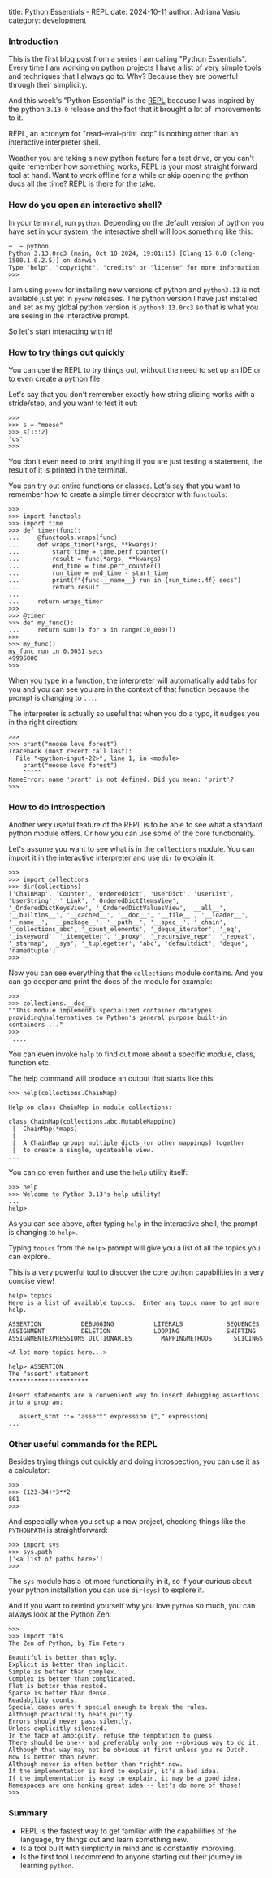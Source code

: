 title: Python Essentials - REPL
date: 2024-10-11
author: Adriana Vasiu
category: development

### Introduction

This is the first blog post from a series I am calling "Python Essentials". Every time I am working on python projects
I have a list of very simple tools and techniques that I always go to. 
Why? Because they are powerful through their simplicity. 

And this week's "Python Essential" is the [REPL](https://docs.python.org/3/tutorial/interpreter.html) because I was 
inspired by the python `3.13.0` release and the fact that it brought a lot of improvements to it. 

REPL, an acronym for "read–eval–print loop" is nothing other than an interactive interpreter shell.

Weather you are taking a new python feature for a test drive, or you can't quite remember how something works, 
REPL is your most straight forward tool at hand.
Want to work offline for a while or skip opening the python docs all the time? REPL is there for the take.

### How do you open an interactive shell?

In your terminal, run `python`. Depending on the default version of python you have set in your system, the 
interactive shell will look something like this:
```shell
➜  ~ python
Python 3.13.0rc3 (main, Oct 10 2024, 19:01:15) [Clang 15.0.0 (clang-1500.1.0.2.5)] on darwin
Type "help", "copyright", "credits" or "license" for more information.
>>>
```

I am using `pyenv` for installing new versions of python and `python3.13` is not available just yet in `pyenv` releases.
The python version I have just installed and set as my global python version is `python3.13.0rc3` so that is what you are seeing
in the interactive prompt. 

So let's start interacting with it!

### How to try things out quickly

You can use the REPL to try things out, without the need to set up an IDE or to even create a python file.

Let's say that you don't remember exactly how string slicing works with a stride/step, and you want to test it out:

```shell
>>>
>>> s = "moose"
>>> s[1::2]
'os'
>>>
```

You don't even need to print anything if you are just testing a statement, the result of it is printed in the terminal.

You can try out entire functions or classes. Let's say that you want to remember how to create a simple timer decorator with
`functools`:

```shell
>>>
>>> import functools
>>> import time
>>> def timer(func):
...     @functools.wraps(func)
...     def wraps_timer(*args, **kwargs):
...         start_time = time.perf_counter()
...         result = func(*args, **kwargs)
...         end_time = time.perf_counter()
...         run_time = end_time - start_time
...         print(f"{func.__name__} run in {run_time:.4f} secs")
...         return result
...
...     return wraps_timer
>>>
>>> @timer
>>> def my_func():
...     return sum([x for x in range(10_000)])
>>>
>>> my_func()
my_func run in 0.0031 secs
49995000
>>>
```

When you type in a function, the interpreter will automatically add tabs for you and you can see you are in the context of
that function because the prompt is changing to `...`. 

The interpreter is actually so useful that when you do a typo, it nudges you in the right direction:

```shell
>>>
>>> prant("moose love forest")
Traceback (most recent call last):
  File "<python-input-22>", line 1, in <module>
    prant("moose love forest")
    ^^^^^
NameError: name 'prant' is not defined. Did you mean: 'print'?
>>>
```

### How to do introspection

Another very useful feature of the REPL is to be able to see what a standard python module offers. 
Or how you can use some of the core functionality.

Let's assume you want to see what is in the `collections` module. 
You can import it in the interactive interpreter and use `dir` to explain it.

```shell
>>>
>>> import collections
>>> dir(collections)
['ChainMap', 'Counter', 'OrderedDict', 'UserDict', 'UserList', 'UserString', '_Link', '_OrderedDictItemsView', '_OrderedDictKeysView', '_OrderedDictValuesView', '__all__', '__builtins__', '__cached__', '__doc__', '__file__', '__loader__', '__name__', '__package__', '__path__', '__spec__', '_chain', '_collections_abc', '_count_elements', '_deque_iterator', '_eq', '_iskeyword', '_itemgetter', '_proxy', '_recursive_repr', '_repeat', '_starmap', '_sys', '_tuplegetter', 'abc', 'defaultdict', 'deque', 'namedtuple']
>>>
```

Now you can see everything that the `collections` module contains.
And you can go deeper and print the docs of the module for example:

```shell
>>>
>>> collections.__doc__
""This module implements specialized container datatypes providing\nalternatives to Python's general purpose built-in containers ..."
>>>
 .... 
```

You can even invoke `help` to find out more about a specific module, class, function etc.

The help command will produce an output that starts like this:

```shell
>>> help(collections.ChainMap)
```

```shell
Help on class ChainMap in module collections:

class ChainMap(collections.abc.MutableMapping)
 |  ChainMap(*maps)
 |
 |  A ChainMap groups multiple dicts (or other mappings) together
 |  to create a single, updateable view.
...
```

You can go even further and use the `help` utility itself:

```shell
>>> help
>>> Welcome to Python 3.13's help utility!
...
help>
```

As you can see above, after typing `help` in the interactive shell, the prompt is changing to `help>`. 

Typing `topics` from the `help>` prompt will give you a list of all the topics you can explore. 

This is a very powerful tool to discover the core python capabilities in a very concise view!


```shell
help> topics
Here is a list of available topics.  Enter any topic name to get more help.

ASSERTION           DEBUGGING           LITERALS            SEQUENCES
ASSIGNMENT          DELETION            LOOPING             SHIFTING
ASSIGNMENTEXPRESSIONS DICTIONARIES        MAPPINGMETHODS      SLICINGS

<A lot more topics here...>

```

```shell
help> ASSERTION
The "assert" statement
**********************

Assert statements are a convenient way to insert debugging assertions
into a program:

   assert_stmt ::= "assert" expression ["," expression]
...   
```

### Other useful commands for the REPL

Besides trying things out quickly and doing introspection, you can use it as a calculator:

```shell
>>>
>>> (123-34)*3**2
801
>>>
```

And especially when you set up a new project, checking things like the `PYTHONPATH` is straightforward:

```shell
>>> import sys
>>> sys.path
['<a list of paths here>']
>>>
```

The `sys` module has a lot more functionality in it, so if your curious about your python installation you can use `dir(sys)` to explore it.

And if you want to remind yourself why you love `python` so much, you can always look at the Python Zen:

```shell
>>>
>>> import this
The Zen of Python, by Tim Peters

Beautiful is better than ugly.
Explicit is better than implicit.
Simple is better than complex.
Complex is better than complicated.
Flat is better than nested.
Sparse is better than dense.
Readability counts.
Special cases aren't special enough to break the rules.
Although practicality beats purity.
Errors should never pass silently.
Unless explicitly silenced.
In the face of ambiguity, refuse the temptation to guess.
There should be one-- and preferably only one --obvious way to do it.
Although that way may not be obvious at first unless you're Dutch.
Now is better than never.
Although never is often better than *right* now.
If the implementation is hard to explain, it's a bad idea.
If the implementation is easy to explain, it may be a good idea.
Namespaces are one honking great idea -- let's do more of those!
>>>
```

### Summary

- REPL is the fastest way to get familiar with the capabilities of the language, try things out and learn something new.
- Is a tool built with simplicity in mind and is constantly improving. 
- Is the first tool I recommend to anyone starting out their journey in learning `python`.

 








